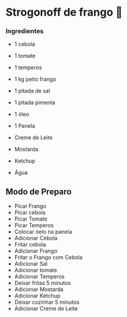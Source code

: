 # Strogonoff de frango :chicken:

### Ingredientes



- 1 cebola 

- 1 tomate

- 1 temperos

- 1 kg peito frango

- 1 pitada de sal

- 1 pitada pimenta

- 1 óleo

- 1 Panela

- Creme de Leite

- Mostarda

- Ketchup

- Água

  

  



## Modo de Preparo

- Picar Frango
- Picar cebola
- Picar Tomate
- Picar Temperos
- Colocar óelo na panela
- Adicionar Cebola
- Fritar cebola
- Adicionar Frango
- Fritar o Frango com Cebola
- Adicionar Sal
- Adicionar tomate
- Adicionar Temperos
- Deixar fritas 5 minutos
- Adicionar Mostarda
- Adicionar Ketchup
- Deixar cozinhar 5 minutos
- Adicionar Creme de Leite

